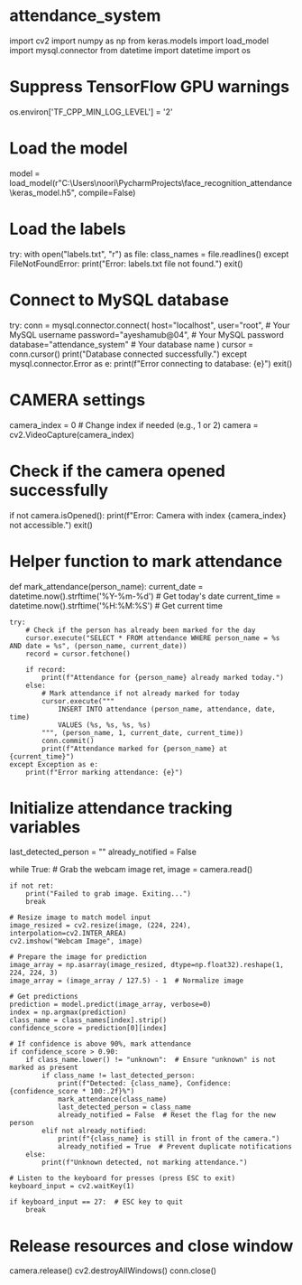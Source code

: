 # attendance_system
import cv2
import numpy as np
from keras.models import load_model
import mysql.connector
from datetime import datetime
import os

# Suppress TensorFlow GPU warnings
os.environ['TF_CPP_MIN_LOG_LEVEL'] = '2'

# Load the model
model = load_model(r"C:\Users\noori\PycharmProjects\face_recognition_attendance\keras_model.h5", compile=False)

# Load the labels
try:
    with open("labels.txt", "r") as file:
        class_names = file.readlines()
except FileNotFoundError:
    print("Error: labels.txt file not found.")
    exit()

# Connect to MySQL database
try:
    conn = mysql.connector.connect(
        host="localhost",
        user="root",  # Your MySQL username
        password="ayeshamub@04",  # Your MySQL password
        database="attendance_system"  # Your database name
    )
    cursor = conn.cursor()
    print("Database connected successfully.")
except mysql.connector.Error as e:
    print(f"Error connecting to database: {e}")
    exit()

# CAMERA settings
camera_index = 0  # Change index if needed (e.g., 1 or 2)
camera = cv2.VideoCapture(camera_index)

# Check if the camera opened successfully
if not camera.isOpened():
    print(f"Error: Camera with index {camera_index} not accessible.")
    exit()

# Helper function to mark attendance
def mark_attendance(person_name):
    current_date = datetime.now().strftime('%Y-%m-%d')  # Get today's date
    current_time = datetime.now().strftime('%H:%M:%S')  # Get current time

    try:
        # Check if the person has already been marked for the day
        cursor.execute("SELECT * FROM attendance WHERE person_name = %s AND date = %s", (person_name, current_date))
        record = cursor.fetchone()

        if record:
            print(f"Attendance for {person_name} already marked today.")
        else:
            # Mark attendance if not already marked for today
            cursor.execute(""" 
                INSERT INTO attendance (person_name, attendance, date, time)
                VALUES (%s, %s, %s, %s)
            """, (person_name, 1, current_date, current_time))
            conn.commit()
            print(f"Attendance marked for {person_name} at {current_time}")
    except Exception as e:
        print(f"Error marking attendance: {e}")

# Initialize attendance tracking variables
last_detected_person = ""
already_notified = False

while True:
    # Grab the webcam image
    ret, image = camera.read()

    if not ret:
        print("Failed to grab image. Exiting...")
        break

    # Resize image to match model input
    image_resized = cv2.resize(image, (224, 224), interpolation=cv2.INTER_AREA)
    cv2.imshow("Webcam Image", image)

    # Prepare the image for prediction
    image_array = np.asarray(image_resized, dtype=np.float32).reshape(1, 224, 224, 3)
    image_array = (image_array / 127.5) - 1  # Normalize image

    # Get predictions
    prediction = model.predict(image_array, verbose=0)
    index = np.argmax(prediction)
    class_name = class_names[index].strip()
    confidence_score = prediction[0][index]

    # If confidence is above 90%, mark attendance
    if confidence_score > 0.90:
        if class_name.lower() != "unknown":  # Ensure "unknown" is not marked as present
            if class_name != last_detected_person:
                print(f"Detected: {class_name}, Confidence: {confidence_score * 100:.2f}%")
                mark_attendance(class_name)
                last_detected_person = class_name
                already_notified = False  # Reset the flag for the new person
            elif not already_notified:
                print(f"{class_name} is still in front of the camera.")
                already_notified = True  # Prevent duplicate notifications
        else:
            print(f"Unknown detected, not marking attendance.")

    # Listen to the keyboard for presses (press ESC to exit)
    keyboard_input = cv2.waitKey(1)

    if keyboard_input == 27:  # ESC key to quit
        break

# Release resources and close window
camera.release()
cv2.destroyAllWindows()
conn.close()
